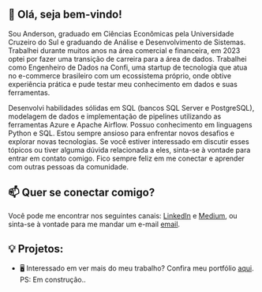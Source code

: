 ## 👋 Olá, seja bem-vindo!


Sou Anderson, graduado em Ciências Econômicas pela Universidade Cruzeiro do Sul e graduando de Análise e Desenvolvimento de Sistemas. 
Trabalhei durante muitos anos na área comercial e financeira, em 2023 optei por fazer uma transição de carreira para a área de dados.
Trabalhei como Engenheiro de Dados na Confi, uma startup de tecnologia que atua no e-commerce brasileiro com um ecossistema próprio, onde
obtive experiência prática e pude testar meu conhecimento em dados e suas ferramentas.

Desenvolvi habilidades sólidas em SQL (bancos SQL Server e PostgreSQL), modelagem de dados e implementação de pipelines utilizando as ferramentas
Azure e Apache Airflow. Possuo conhecimento em linguagens Python e SQL. Estou sempre ansioso para enfrentar novos desafios e explorar novas tecnologias.
Se você estiver interessado em discutir esses tópicos ou tiver alguma dúvida relacionada a eles, sinta-se à vontade para entrar em contato comigo.
Fico sempre feliz em me conectar e aprender com outras pessoas da comunidade.

## 📫 Quer se conectar comigo?

Você pode me encontrar nos seguintes canais: [LinkedIn](https://www.linkedin.com/in/-anderson-souza/) e [Medium](https://medium.com/@andersonsouza92), ou sinta-se à vontade para me mandar um e-mail [email](mailto:andersonsouza_deco@hotmail.com).

## 💡 Projetos:  

- 🖥️ Interessado em ver mais do meu trabalho? Confira meu portfólio [aqui](https://anderson-souza.carrd.co/). PS: Em construção..


  
  



